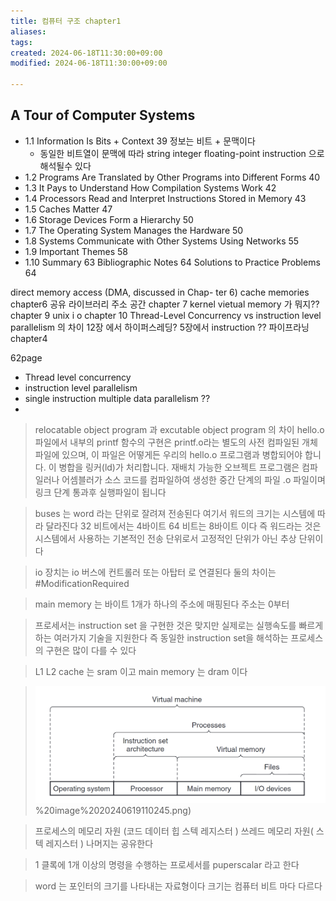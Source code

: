 ```yaml
---
title: 컴퓨터 구조 chapter1
aliases: 
tags: 
created: 2024-06-18T11:30:00+09:00
modified: 2024-06-18T11:30:00+09:00

---
```


## A Tour of Computer Systems
- 1.1 Information Is Bits + Context 39 정보는 비트 + 문맥이다
	- 동일한 비트열이 문맥에 따라 string integer floating-point instruction 으로 해석될수 있다
- 1.2 Programs Are Translated by Other Programs into Different Forms 40
- 1.3 It Pays to Understand How Compilation Systems Work 42
- 1.4 Processors Read and Interpret Instructions Stored in Memory 43
- 1.5 Caches Matter 47
- 1.6 Storage Devices Form a Hierarchy 50
- 1.7 The Operating System Manages the Hardware 50
- 1.8 Systems Communicate with Other Systems Using Networks 55
- 1.9 Important Themes 58
- 1.10 Summary 63
  Bibliographic Notes 64
  Solutions to Practice Problems 64

direct memory access (DMA, discussed in Chap- ter 6)
cache memories chapter6
공유 라이브러리 주소 공간 chapter 7
kernel vietual memory 가 뭐지?? chapter 9
unix i o chapter 10
Thread-Level Concurrency vs instruction level parallelism 의 차이 12장 에서 하이퍼스레딩? 5장에서 instruction ??
파이프라닝 chapter4


62page
- Thread level concurrency
- instruction level parallelism
- single instruction multiple data parallelism ??
- 


> relocatable object program 과 excutable object program 의 차이
> hello.o 파일에서 내부의 printf 함수의 구현은 printf.o라는 별도의 사전 컴파일된 개체 파일에 있으며, 이 파일은 어떻게든 우리의 hello.o 프로그램과 병합되어야 합니다. 이 병합을 링커(ld)가 처리합니다.
> 재배치 가능한 오브젝트 프로그램은 컴파일러나 어셈블러가 소스 코드를 컴파일하여 생성한 중간 단계의 파일 .o 파일이며 링크 단계 통과후 실행파일이 됩니다

> buses 는 word 라는 단위로 잘려져 전송된다 여기서 워드의 크기는 시스템에 따라 달라진다 32 비트에서는 4바이트 64 비트는 8바이트 이다 즉 워드라는 것은 시스템에서 사용하는 기본적인 전송 단위로서 고정적인 단위가 아닌 추상 단위이다

> io 장치는 io 버스에 컨트롤러 또는 아탑터 로 연결된다 둘의 차이는 #ModificationRequired 

> main memory 는 바이트 1개가 하나의 주소에 매핑된다 주소는 0부터

> 프로세서는 instruction set 을 구현한 것은 맞지만 실제로는 실행속도를 빠르게 하는 여러가지 기술을 지원한다 즉 동일한 instruction set을 해석하는 프로세스의 구현은 많이 다를 수 있다

> L1 L2 cache 는 sram 이고 main memory 는 dram 이다

> ![](../08.media/20240619110245.png)%20image%2020240619110245.png)


> 프로세스의 메모리 자원 (코드 데이터 힙 스텍 레지스터 ) 쓰레드 메모리 자원( 스텍 레지스터 ) 나머지는 공유한다

> 1 클록에 1개 이상의 명령을 수행하는 프로세서를 puperscalar 라고 한다

> word 는 포인터의 크기를 나타내는 자료형이다 크기는 컴퓨터 비트 마다 다르다
